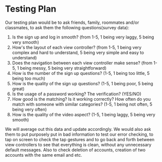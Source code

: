 # Testing Plan
Our testing plan would be to ask friends, family, roommates and/or classmates, to ask them the following questions(survey data):
1. Is the sign up and log in smooth? (from 1-5, 1 being very laggy, 5 being very smooth)
2. How's the layout of each view controller? (from 1-5, 1 being very complex and hard to understand, 5 being very simple and easy to understand)
3. Does the navigation between each view controller make sense? (from 1-5, 1 being messy, 5 being very straightforward)
4. How is the number of the sign up questions? (1-5, 1 being too little, 5 being too much)
5. How is the quality of the sign up questions? (1-5, 1 being poor, 5 being great)
6. Is the usage of a password working? The verification? (YES/NO)
7. How good is the matching? Is it working correctly? How often do you match with someone with similar categories? (1-5, 1 being not often, 5 being very often)
8. How is the quality of the video aspect? (1-5, 1 being laggy, 5 being very smooth)

We will average out this data and update accordingly. We would also ask them to put purposely put in bad information to test our error checking, to tap on screen to check the tap gestures and to go back and forth between view controllers to see that everything is clean, without any unnecessary default messages. Also to check deletion of accounts, creation of two accounts with the same email and etc.
